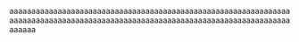 aaaaaaaaaaaaaaaaaaaaaaaaaaaaaaaaaaaaaaaaaaaaaaaaaaaaaaaaaaaaaaaaaaaaaaaaaaaaaaaaaaaaaaaaaaaaaaaaaaaaaaaaaaaaaaaaaaaaaaaaaaaaaaaaaaaaaa
